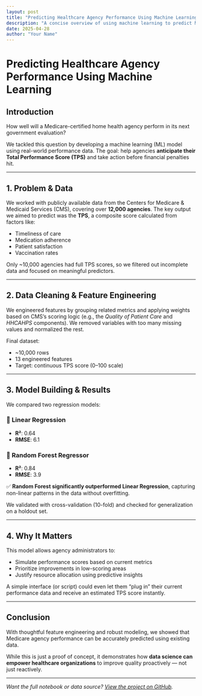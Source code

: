 ```yaml
---
layout: post
title: "Predicting Healthcare Agency Performance Using Machine Learning"
description: "A concise overview of using machine learning to predict Medicare agency performance scores with real-world data."
date: 2025-04-28
author: "Your Name"
---
```


# Predicting Healthcare Agency Performance Using Machine Learning

## Introduction

How well will a Medicare-certified home health agency perform in its next government evaluation?

We tackled this question by developing a machine learning (ML) model using real-world performance data. The goal: help agencies **anticipate their Total Performance Score (TPS)** and take action before financial penalties hit.

---

## 1. Problem & Data

We worked with publicly available data from the Centers for Medicare & Medicaid Services (CMS), covering over **12,000 agencies**. The key output we aimed to predict was the **TPS**, a composite score calculated from factors like:

- Timeliness of care
- Medication adherence
- Patient satisfaction
- Vaccination rates

Only ~10,000 agencies had full TPS scores, so we filtered out incomplete data and focused on meaningful predictors.

---

## 2. Data Cleaning & Feature Engineering

We engineered features by grouping related metrics and applying weights based on CMS’s scoring logic (e.g., the *Quality of Patient Care* and *HHCAHPS* components). We removed variables with too many missing values and normalized the rest.

Final dataset:  
- ~10,000 rows  
- 13 engineered features  
- Target: continuous TPS score (0–100 scale)

---

## 3. Model Building & Results

We compared two regression models:

### 🔹 Linear Regression
- **R²**: 0.64  
- **RMSE**: 6.1

### 🔹 Random Forest Regressor
- **R²**: 0.84  
- **RMSE**: 3.9

✅ **Random Forest significantly outperformed Linear Regression**, capturing non-linear patterns in the data without overfitting.

We validated with cross-validation (10-fold) and checked for generalization on a holdout set.

---

## 4. Why It Matters

This model allows agency administrators to:

- Simulate performance scores based on current metrics
- Prioritize improvements in low-scoring areas
- Justify resource allocation using predictive insights

A simple interface (or script) could even let them “plug in” their current performance data and receive an estimated TPS score instantly.

---

## Conclusion

With thoughtful feature engineering and robust modeling, we showed that Medicare agency performance can be accurately predicted using existing data.

While this is just a proof of concept, it demonstrates how **data science can empower healthcare organizations** to improve quality proactively — not just reactively.

---

*Want the full notebook or data source? [View the project on GitHub](#).*
